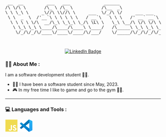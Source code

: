<pre>
 __  __         ___   ___             ______                                                                  
/\ \/\ \       /\_ \ /\_ \           /\__  _\                  /'\_/`\                                        
\ \ \_\ \     _\//\ \\//\ \     ___  \/_/\ \/     ___ ___     /\      \    ___   _ __   __   __  __    ___    
 \ \  _  \  /'__`\ \ \ \ \ \   / __`\   \ \ \   /' __` __`\   \ \ \__\ \  / __`\/\`'__/'_ `\/\ \/\ \ /' _ `\  
  \ \ \ \ \/\  __/\_\ \_\_\ \_/\ \L\ \   \_\ \__/\ \/\ \/\ \   \ \ \_/\ \/\ \L\ \ \ \/\ \L\ \ \ \_\ \/\ \/\ \ 
   \ \_\ \_\ \____/\____/\____\ \____/   /\_____\ \_\ \_\ \_\   \ \_\\ \_\ \____/\ \_\ \____ \/`____ \ \_\ \_\
    \/_/\/_/\/____\/____\/____/\/___/    \/_____/\/_/\/_/\/_/    \/_/ \/_/\/___/  \/_/\/___L\ `/___/> \/_/\/_/
                                                                                            /\____/  /\___/       
                                                                                            \_/__/   \/__/                     
</pre>

<div id="badges" align="center">
  <a href="https://www.linkedin.com/in/morgyn-peay-567560271/">
  <img src="https://img.shields.io/badge/LinkedIn-blue?logo=linkedin&logoColor=white&style=flat" alt="LinkedIn Badge"/>
  </a>
</div>

### :raising_hand_woman: About Me :

I am a software development student :woman_student:.

- :woman_technologist: I have been a software student since May, 2023.
- :video_game: In my free time I like to game and go to the gym :running_woman:.

---

### :computer: Languages and Tools :
<div>
  <img src="https://github.com/devicons/devicon/blob/master/icons/javascript/javascript-plain.svg" title="JavaScript" alt="JavaScript" width="40" height="40"/>&nbsp;
  <img src="https://github.com/devicons/devicon/blob/master/icons/vscode/vscode-original.svg" title="VSCode" alt="VSCode" width="40" height="40"/>&nbsp;
</div>
